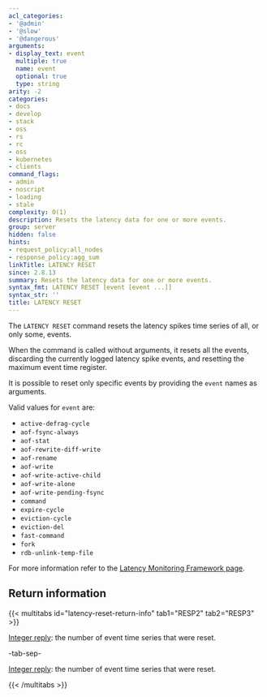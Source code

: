 ```yaml
---
acl_categories:
- '@admin'
- '@slow'
- '@dangerous'
arguments:
- display_text: event
  multiple: true
  name: event
  optional: true
  type: string
arity: -2
categories:
- docs
- develop
- stack
- oss
- rs
- rc
- oss
- kubernetes
- clients
command_flags:
- admin
- noscript
- loading
- stale
complexity: O(1)
description: Resets the latency data for one or more events.
group: server
hidden: false
hints:
- request_policy:all_nodes
- response_policy:agg_sum
linkTitle: LATENCY RESET
since: 2.8.13
summary: Resets the latency data for one or more events.
syntax_fmt: LATENCY RESET [event [event ...]]
syntax_str: ''
title: LATENCY RESET
---
```

The `LATENCY RESET` command resets the latency spikes time series of all, or only some, events.

When the command is called without arguments, it resets all the
events, discarding the currently logged latency spike events, and resetting
the maximum event time register.

It is possible to reset only specific events by providing the `event` names
as arguments.

Valid values for `event` are:
* `active-defrag-cycle`
* `aof-fsync-always`
* `aof-stat`
* `aof-rewrite-diff-write`
* `aof-rename`
* `aof-write`
* `aof-write-active-child`
* `aof-write-alone`
* `aof-write-pending-fsync`
* `command`
* `expire-cycle`
* `eviction-cycle`
* `eviction-del`
* `fast-command`
* `fork`
* `rdb-unlink-temp-file`

For more information refer to the [Latency Monitoring Framework page][lm].

[lm]: /operate/oss_and_stack/management/optimization/latency-monitor.md

## Return information

{{< multitabs id="latency-reset-return-info" 
    tab1="RESP2" 
    tab2="RESP3" >}}

[Integer reply](../../develop/reference/protocol-spec#integers): the number of event time series that were reset.

-tab-sep-

[Integer reply](../../develop/reference/protocol-spec#integers): the number of event time series that were reset.

{{< /multitabs >}}
